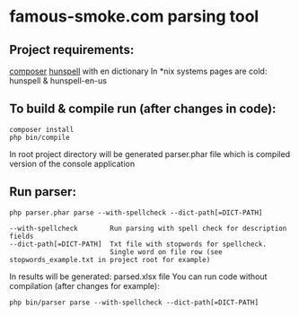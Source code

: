 # famous-smoke.com parsing tool

## Project requirements:
[composer](https://getcomposer.org/download/)
[hunspell](http://hunspell.github.io) with en dictionary
In *nix systems pages are cold: hunspell & hunspell-en-us

## To build & compile run (after changes in code):
```
composer install
php bin/compile
```
In root project directory will be generated parser.phar file which is compiled version of the console application

## Run parser:
```
php parser.phar parse --with-spellcheck --dict-path[=DICT-PATH]

--with-spellcheck        Run parsing with spell check for description fields
--dict-path[=DICT-PATH]  Txt file with stopwords for spellcheck. 
                         Single word on file row (see stopwords_example.txt in project root for example)
```
In results will be generated: parsed.xlsx file
You can run code without compilation (after changes for example):
```
php bin/parser parse --with-spellcheck --dict-path[=DICT-PATH]
```
